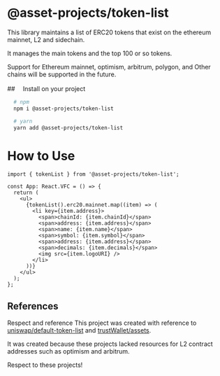 # @asset-projects/token-list

This library maintains a list of ERC20 tokens that exist on the ethereum mainnet, L2 and sidechain.

It manages the main tokens and the top 100 or so tokens.

Support for Ethereum mainnet, optimism, arbitrum, polygon, and Other chains will be supported in the future.

##　 Install on your project

```zsh
  # npm
  npm i @asset-projects/token-list

  # yarn
  yarn add @asset-projects/token-list
```

# How to Use

```tsx
import { tokenList } from '@asset-projects/token-list';

const App: React.VFC = () => {
  return (
    <ul>
      {tokenList().erc20.mainnet.map((item) => (
        <li key={item.address}>
          <span>chainId: {item.chainId}</span>
          <span>address: {item.address}</span>
          <span>name: {item.name}</span>
          <span>symbol: {item.symbol}</span>
          <span>address: {item.address}</span>
          <span>decimals: {item.decimals}</span>
          <img src={item.logoURI} />
        </li>
      ))}
    </ul>
  );
};
```

## References

Respect and reference
This project was created with reference to [uniswap/default-token-list](https://github.com/Uniswap/default-token-list) and [trustWallet/assets](https://github.com/trustwallet/assets).

It was created because these projects lacked resources for L2 contract addresses such as optimism and arbitrum.

Respect to these projects!

